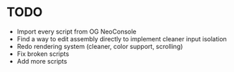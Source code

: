 # TODO 

- Import every script from OG NeoConsole
- Find a way to edit assembly directly to implement cleaner input isolation
- Redo rendering system (cleaner, color support, scrolling)
- Fix broken scripts
- Add more scripts